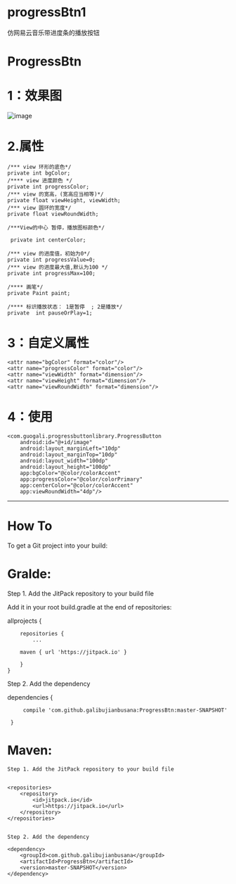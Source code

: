 # progressBtn1
仿网易云音乐带进度条的播放按钮 
# ProgressBtn
# 1：效果图
![image](http://images2017.cnblogs.com/blog/969154/201711/969154-20171109191751356-2046434221.gif)
# 2.属性
    /*** view 环形的底色*/
    private int bgColor; 
    /**** view 进度颜色 */
    private int progressColor;
    /*** view 的宽高，(宽高应当相等)*/
    private float viewHeight, viewWidth;
    /*** view 圆环的宽度*/
    private float viewRoundWidth;

    /***View的中心 暂停，播放图标颜色*/

     private int centerColor;

    /*** view 的进度值，初始为0*/
    private int progressValue=0;
    /*** view 的进度最大值,默认为100 */
    private int progressMax=100;

    /**** 画笔*/
    private Paint paint;

    /**** 标识播放状态： 1是暂停  ; 2是播放*/
    private  int pauseOrPlay=1;
    
# 3：自定义属性
    <attr name="bgColor" format="color"/>
    <attr name="progressColor" format="color"/>
    <attr name="viewWidth" format="dimension"/>
    <attr name="viewHeight" format="dimension"/>
    <attr name="viewRoundWidth" format="dimension"/>
    
# 4：使用
    
    <com.guogali.progressbuttonlibrary.ProgressButton
        android:id="@+id/image"
        android:layout_marginLeft="10dp"
        android:layout_marginTop="10dp"
        android:layout_width="100dp"
        android:layout_height="100dp"
        app:bgColor="@color/colorAccent"
        app:progressColor="@color/colorPrimary"
        app:centerColor="@color/colorAccent"
        app:viewRoundWidth="4dp"/>
        
        
        
  ---------------------------------------------------------
  
# How  To
  
To get a Git project into your build:


# Gralde:

Step 1. Add the JitPack repository to your build file

Add it in your root build.gradle at the end of repositories:

allprojects {
		
		repositories {
			...
		
		maven { url 'https://jitpack.io' }
		
		}
	}
	
	
Step 2. Add the dependency


 dependencies {
	         
		 compile 'com.github.galibujianbusana:ProgressBtn:master-SNAPSHOT'
	 
	 }
	
	

# Maven:
	
	Step 1. Add the JitPack repository to your build file
	
	
	<repositories>
		<repository>
		    <id>jitpack.io</id>
		    <url>https://jitpack.io</url>
		</repository>
	</repositories>
	
	
	Step 2. Add the dependency
	
	<dependency>
	    <groupId>com.github.galibujianbusana</groupId>
	    <artifactId>ProgressBtn</artifactId>
	    <version>master-SNAPSHOT</version>
	</dependency>
	
 
    
    
